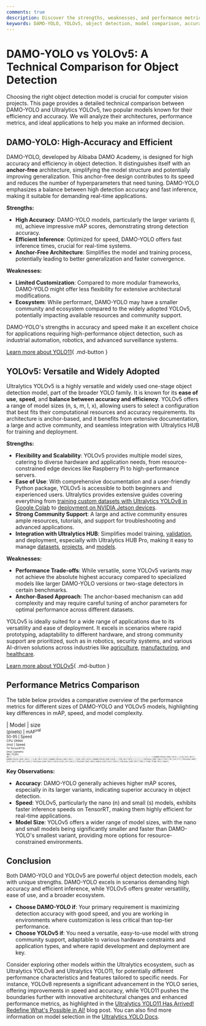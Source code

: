 ```yaml
---
comments: true
description: Discover the strengths, weaknesses, and performance metrics of DAMO-YOLO and YOLOv5 in this comprehensive comparison for object detection models.
keywords: DAMO-YOLO, YOLOv5, object detection, model comparison, accuracy, inference speed, anchor-free, anchor-based, Ultralytics, real-time applications
---
```


# DAMO-YOLO vs YOLOv5: A Technical Comparison for Object Detection

Choosing the right object detection model is crucial for computer vision projects. This page provides a detailed technical comparison between DAMO-YOLO and Ultralytics YOLOv5, two popular models known for their efficiency and accuracy. We will analyze their architectures, performance metrics, and ideal applications to help you make an informed decision.

<script async src="https://cdn.jsdelivr.net/npm/chart.js@3.9.1/dist/chart.min.js"></script>
<script defer src="../../javascript/benchmark.js"></script>

<canvas id="modelComparisonChart" width="1024" height="400" active-models='["DAMO-YOLO", "YOLOv5"]'></canvas>

## DAMO-YOLO: High-Accuracy and Efficient

DAMO-YOLO, developed by Alibaba DAMO Academy, is designed for high accuracy and efficiency in object detection. It distinguishes itself with an **anchor-free** architecture, simplifying the model structure and potentially improving generalization. This anchor-free design contributes to its speed and reduces the number of hyperparameters that need tuning. DAMO-YOLO emphasizes a balance between high detection accuracy and fast inference, making it suitable for demanding real-time applications.

**Strengths:**

- **High Accuracy**: DAMO-YOLO models, particularly the larger variants (l, m), achieve impressive mAP scores, demonstrating strong detection accuracy.
- **Efficient Inference**: Optimized for speed, DAMO-YOLO offers fast inference times, crucial for real-time systems.
- **Anchor-Free Architecture**: Simplifies the model and training process, potentially leading to better generalization and faster convergence.

**Weaknesses:**

- **Limited Customization**: Compared to more modular frameworks, DAMO-YOLO might offer less flexibility for extensive architectural modifications.
- **Ecosystem**: While performant, DAMO-YOLO may have a smaller community and ecosystem compared to the widely adopted YOLOv5, potentially impacting available resources and community support.

DAMO-YOLO's strengths in accuracy and speed make it an excellent choice for applications requiring high-performance object detection, such as industrial automation, robotics, and advanced surveillance systems.

[Learn more about YOLO11](https://docs.ultralytics.com/models/yolo11/){ .md-button }

## YOLOv5: Versatile and Widely Adopted

Ultralytics YOLOv5 is a highly versatile and widely used one-stage object detection model, part of the broader YOLO family. It is known for its **ease of use**, **speed**, and **balance between accuracy and efficiency**. YOLOv5 offers a range of model sizes (n, s, m, l, x), allowing users to select a configuration that best fits their computational resources and accuracy requirements. Its architecture is anchor-based, and it benefits from extensive documentation, a large and active community, and seamless integration with Ultralytics HUB for training and deployment.

**Strengths:**

- **Flexibility and Scalability**: YOLOv5 provides multiple model sizes, catering to diverse hardware and application needs, from resource-constrained edge devices like Raspberry Pi to high-performance servers.
- **Ease of Use**: With comprehensive documentation and a user-friendly Python package, YOLOv5 is accessible to both beginners and experienced users. Ultralytics provides extensive guides covering everything from [training custom datasets with Ultralytics YOLOv8 in Google Colab](https://www.ultralytics.com/blog/training-custom-datasets-with-ultralytics-yolov8-in-google-colab) to [deployment on NVIDIA Jetson devices](https://docs.ultralytics.com/guides/nvidia-jetson/).
- **Strong Community Support**: A large and active community ensures ample resources, tutorials, and support for troubleshooting and advanced applications.
- **Integration with Ultralytics HUB**: Simplifies model training, [validation](https://docs.ultralytics.com/modes/val/), and deployment, especially with Ultralytics HUB Pro, making it easy to manage [datasets](https://docs.ultralytics.com/datasets/), [projects](https://docs.ultralytics.com/hub/projects/), and [models](https://docs.ultralytics.com/hub/models/).

**Weaknesses:**

- **Performance Trade-offs**: While versatile, some YOLOv5 variants may not achieve the absolute highest accuracy compared to specialized models like larger DAMO-YOLO versions or two-stage detectors in certain benchmarks.
- **Anchor-Based Approach**: The anchor-based mechanism can add complexity and may require careful tuning of anchor parameters for optimal performance across different datasets.

YOLOv5 is ideally suited for a wide range of applications due to its versatility and ease of deployment. It excels in scenarios where rapid prototyping, adaptability to different hardware, and strong community support are prioritized, such as in robotics, security systems, and various AI-driven solutions across industries like [agriculture](https://www.ultralytics.com/solutions/ai-in-agriculture), [manufacturing](https://www.ultralytics.com/solutions/ai-in-manufacturing), and [healthcare](https://www.ultralytics.com/solutions/ai-in-healthcare).

[Learn more about YOLOv5](https://docs.ultralytics.com/models/yolov5/){ .md-button }

## Performance Metrics Comparison

The table below provides a comparative overview of the performance metrics for different sizes of DAMO-YOLO and YOLOv5 models, highlighting key differences in mAP, speed, and model complexity.

| Model      | size<br><sup>(pixels) | mAP<sup>val<br>50-95 | Speed<br><sup>CPU ONNX<br>(ms) | Speed<br><sup>T4 TensorRT10<br>(ms) | params<br><sup>(M) | FLOPs<br><sup>(B) |
| ---------- | --------------------- | -------------------- | ------------------------------ | ----------------------------------- | ------------------ | ----------------- | ----- |
| DAMO-YOLOt | 640                   | 42.0                 | -                              | 2.32                                | 8.5                | 18.1              |
| DAMO-YOLOs | 640                   | 46.0                 | -                              | 3.45                                | 16.3               | 37.8              |
| DAMO-YOLOm | 640                   | 49.2                 | -                              | 5.09                                | 28.2               | 61.8              |
| DAMO-YOLOl | 640                   | 50.8                 | -                              | 7.18                                | 42.1               | 97.3              |
|            |                       |                      |                                |                                     |                    |                   |
| YOLOv5n    | 640                   | 28.0                 | 73.6                           | 1.12                                | 2.6                | 7.7               |
| YOLOv5s    | 640                   | 37.4                 | 120.7                          | 1.92                                | 9.1                | 24.0              |
| YOLOv5m    | 640                   | 45.4                 | 233.9                          | 4.03                                | 25.1               | 64.2              |
| YOLOv5l    | 640                   | 49.0                 | 408.4                          | 6.61                                | 53.2               | 135.0             |
| YOLOv5x    | 640                   | 50.7                 | 763.2                          | 11.89                               | 11.89              | 97.2              | 246.4 |

**Key Observations:**

- **Accuracy**: DAMO-YOLO generally achieves higher mAP scores, especially in its larger variants, indicating superior accuracy in object detection.
- **Speed**: YOLOv5, particularly the nano (n) and small (s) models, exhibits faster inference speeds on TensorRT, making them highly efficient for real-time applications.
- **Model Size**: YOLOv5 offers a wider range of model sizes, with the nano and small models being significantly smaller and faster than DAMO-YOLO's smallest variant, providing more options for resource-constrained environments.

## Conclusion

Both DAMO-YOLO and YOLOv5 are powerful object detection models, each with unique strengths. DAMO-YOLO excels in scenarios demanding high accuracy and efficient inference, while YOLOv5 offers greater versatility, ease of use, and a broader ecosystem.

- **Choose DAMO-YOLO if**: Your primary requirement is maximizing detection accuracy with good speed, and you are working in environments where customization is less critical than top-tier performance.
- **Choose YOLOv5 if**: You need a versatile, easy-to-use model with strong community support, adaptable to various hardware constraints and application types, and where rapid development and deployment are key.

Consider exploring other models within the Ultralytics ecosystem, such as Ultralytics YOLOv8 and Ultralytics YOLO11, for potentially different performance characteristics and features tailored to specific needs. For instance, YOLOv8 represents a significant advancement in the YOLO series, offering improvements in speed and accuracy, while YOLO11 pushes the boundaries further with innovative architectural changes and enhanced performance metrics, as highlighted in the [Ultralytics YOLO11 Has Arrived! Redefine What's Possible in AI!](https://www.ultralytics.com/blog/ultralytics-yolo11-has-arrived-redefine-whats-possible-in-ai) blog post. You can also find more information on model selection in the [Ultralytics YOLO Docs](https://docs.ultralytics.com/guides/).